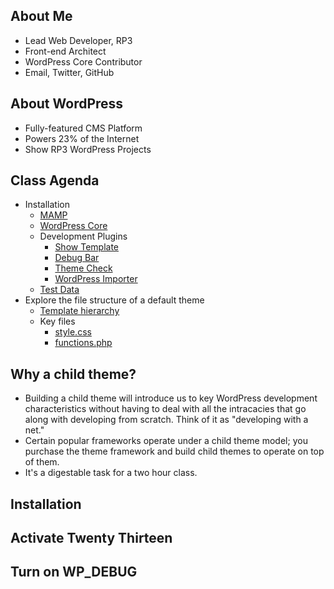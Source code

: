 ## About Me

* Lead Web Developer, RP3
* Front-end Architect
* WordPress Core Contributor
* Email, Twitter, GitHub

## About WordPress

* Fully-featured CMS Platform
* Powers 23% of the Internet
* Show RP3 WordPress Projects

## Class Agenda

* Installation
	* [MAMP](https://www.mamp.info/en/)
	* [WordPress Core](https://wordpress.org/)
	* Development Plugins
		* [Show Template](https://wordpress.org/plugins/show-template/)
		* [Debug Bar](https://wordpress.org/plugins/debug-bar/)
		* [Theme Check](https://wordpress.org/plugins/theme-check/)
		* [WordPress Importer](https://wordpress.org/plugins/wordpress-importer/)
	* [Test Data](https://codex.wordpress.org/Theme_Unit_Test)
* Explore the file structure of a default theme
	* [Template hierarchy](http://codex.wordpress.org/Template_Hierarchy)
	* Key files
		* [style.css](https://codex.wordpress.org/Theme_Development#Theme_Stylesheet)
		* [functions.php](https://codex.wordpress.org/Functions_File_Explained)

## Why a child theme?

* Building a child theme will introduce us to key WordPress development characteristics without having to deal with all the intracacies that go along with developing from scratch. Think of it as "developing with a net."
* Certain popular frameworks operate under a child theme model; you purchase the theme framework and build child themes to operate on top of them.
* It's a digestable task for a two hour class.

## Installation

## Activate Twenty Thirteen

## Turn on WP_DEBUG

